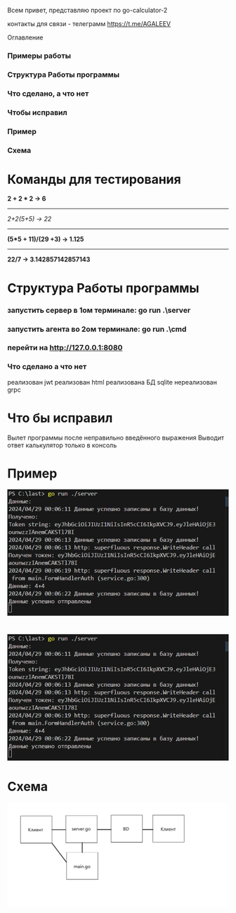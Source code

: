Всем привет, представляю проект по go-calculator-2

контакты для связи -  телеграмм https://t.me/AGALEEV

Оглавление 
### Примеры работы
### Структура Работы программы 
### Что сделано, а что нет
### Чтобы исправил
### Пример
### Схема


# Команды для тестирования

**2 + 2 * 2 -> 6**
***
**2+2*(5+5) -> 22*
***
**(5*5 + 11)/(29 +3) -> 1.125**
***
**22/7 -> 3.142857142857143**

# Структура Работы программы
### запустить сервер в 1ом терминале: go run .\server
### запустить агента во 2ом терминале: go run .\cmd
### перейти на http://127.0.0.1:8080

### Что сделано а что нет
реализован jwt
реализован html
реализована БД sqlite
нереализован grpc

# Что бы исправил

Вылет программы после неправильно введённого выражения
Выводит ответ калькулятор только в консоль


# Пример

![](image.png)

#
![](image1.png)

# Cхема
![](Схема_работы.png)

